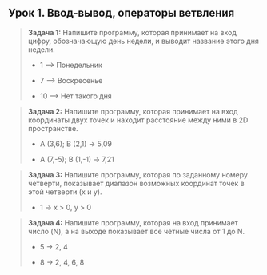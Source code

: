 ## **Урок 1. Ввод-вывод, операторы ветвления**

> **Задача 1:** Напишите программу, которая принимает на вход цифру, обозначающую день недели, и выводит название этого дня недели.
>
> - 1 –> Понедельник
>
> - 7 –> Воскресенье
>
> - 10 –> Нет такого дня

> **Задача 2:** Напишите программу, которая принимает на вход координаты двух точек и находит расстояние между ними в 2D пространстве.
>
> - A (3,6); B (2,1) -> 5,09
>
> - A (7,-5); B (1,-1) -> 7,21

> **Задача 3:** Напишите программу, которая по заданному номеру четверти, показывает диапазон возможных координат точек в этой четверти (x и y).
>
> - 1 -> x > 0, y > 0

> **Задача 4:** Напишите программу, которая на вход принимает число (N), а на выходе показывает все чётные числа от 1 до N.
>
> - 5 -> 2, 4
>
> - 8 -> 2, 4, 6, 8